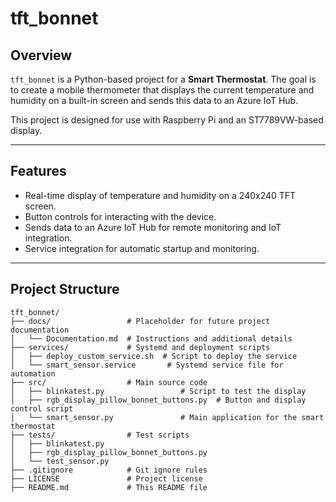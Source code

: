 # **tft_bonnet**

## **Overview**
`tft_bonnet` is a Python-based project for a **Smart Thermostat**. The goal is to create a mobile thermometer that displays the current temperature and humidity on a built-in screen and sends this data to an Azure IoT Hub.

This project is designed for use with Raspberry Pi and an ST7789VW-based display.

---

## **Features**
- Real-time display of temperature and humidity on a 240x240 TFT screen.
- Button controls for interacting with the device.
- Sends data to an Azure IoT Hub for remote monitoring and IoT integration.
- Service integration for automatic startup and monitoring.

---

## **Project Structure**
```plaintext
tft_bonnet/
├── docs/                 # Placeholder for future project documentation
│   └── Documentation.md  # Instructions and additional details
├── services/             # Systemd and deployment scripts
│   ├── deploy_custom_service.sh  # Script to deploy the service
│   └── smart_sensor.service       # Systemd service file for automation
├── src/                  # Main source code
│   ├── blinkatest.py                 # Script to test the display
│   ├── rgb_display_pillow_bonnet_buttons.py  # Button and display control script
│   └── smart_sensor.py               # Main application for the smart thermostat
├── tests/                # Test scripts
│   ├── blinkatest.py
│   ├── rgb_display_pillow_bonnet_buttons.py
│   └── test_sensor.py
├── .gitignore            # Git ignore rules
├── LICENSE               # Project license
├── README.md             # This README file
